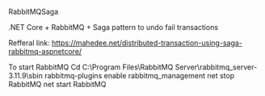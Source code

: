 RabbitMQSaga

.NET Core + RabbitMQ + Saga pattern to undo fail transactions 

Refferal link: https://mahedee.net/distributed-transaction-using-saga-rabbitmq-aspnetcore/

To start RabbitMQ 
Cd C:\Program Files\RabbitMQ Server\rabbitmq_server-3.11.9\sbin
rabbitmq-plugins enable rabbitmq_management
net stop RabbitMQ
net start RabbitMQ

